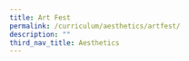 ```yaml
---
title: Art Fest
permalink: /curriculum/aesthetics/artfest/
description: ""
third_nav_title: Aesthetics
---
```

